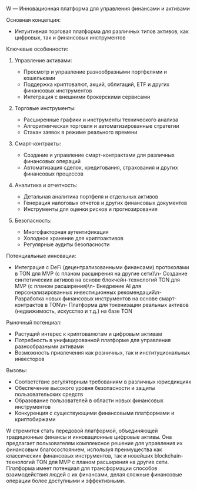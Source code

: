 W — Инновационная платформа для управления финансами и активами

Основная концепция:
- Интуитивная торговая платформа для различных типов активов, как цифровых, так и финансовых инструментов

Ключевые особенности:
1. Управление активами:
   - Просмотр и управление разнообразными портфелями и кошельками
   - Поддержка криптовалют, акций, облигаций, ETF и других финансовых инструментов
   - Интеграция с внешними брокерскими сервисами

2. Торговые инструменты:
   - Расширенные графики и инструменты технического анализа
   - Алгоритмическая торговля и автоматизированные стратегии
   - Стакан заявок в режиме реального времени

3. Смарт-контракты:
   - Создание и управление смарт-контрактами для различных финансовых операций
   - Автоматизация сделок, кредитования, страхования и других финансовых процессов

4. Аналитика и отчетность:
   - Детальная аналитика портфеля и отдельных активов
   - Генерация налоговых отчетов и других финансовых документов
   - Инструменты для оценки рисков и прогнозирования

5. Безопасность:
   - Многофакторная аутентификация
   - Холодное хранение для криптоактивов
   - Регулярные аудиты безопасности

Потенциальные инновации:
- Интеграция с DeFi (децентрализованными финансами) протоколами в TON для MVP (с планом расширения на другие сети)\n- Создание синтетических активов на основе блокчейн-технологий TON для MVP (с планом расширения)\n- Внедрение AI для персонализированных инвестиционных рекомендаций\n- Разработка новых финансовых инструментов на основе смарт-контрактов в TON\n- Платформа для токенизации реальных активов (недвижимость, искусство и т.д.) на базе TON

Рыночный потенциал:
- Растущий интерес к криптовалютам и цифровым активам
- Потребность в унифицированной платформе для управления разнообразными активами
- Возможность привлечения как розничных, так и институциональных инвесторов

Вызовы:
- Соответствие регуляторным требованиям в различных юрисдикциях
- Обеспечение высокого уровня безопасности и защиты пользовательских средств
- Образование пользователей в области новых финансовых инструментов
- Конкуренция с существующими финансовыми платформами и криптобиржами

W стремится стать передовой платформой, объединяющей традиционные финансы и инновационные цифровые активы. Она предлагает пользователям комплексное решение для управления их финансовым благосостоянием, используя преимущества как классических финансовых инструментов, так и новейших blockchain-технологий TON для MVP с планом расширения на другие сети. Платформа имеет потенциал для трансформации способов взаимодействия людей с их финансами, делая сложные финансовые операции более доступными и эффективными.